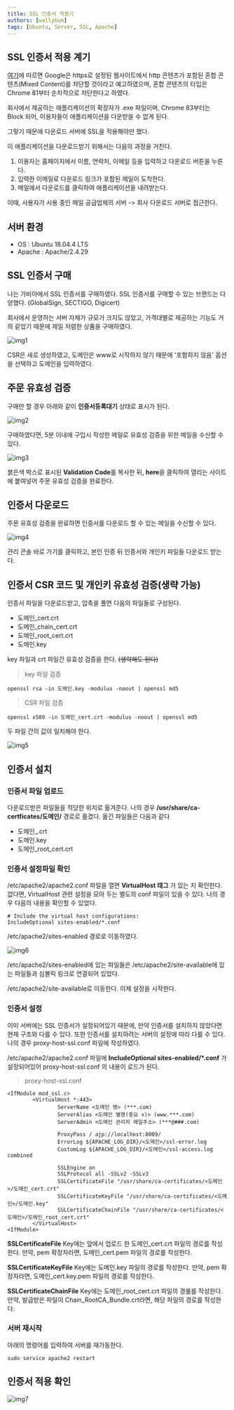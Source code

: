 ```yaml
---
title: SSL 인증서 적용기
authors: [wallybum]
tags: [Ubuntu, Server, SSL, Apache]
---
```


## SSL 인증서 적용 계기
[여기](https://security.googleblog.com/2020/02/protecting-users-from-insecure_6.html)에 따르면 Google은 https로 설정된 웹사이트에서 http 콘텐츠가 포함된 혼합 콘텐츠(Mixed Content)를 차단할 것이라고 예고하였으며, 혼합 콘텐츠의 타입은 Chrome 81부터 순차적으로 차단한다고 하였다.

회사에서 제공하는 애플리케이션의 확장자가 .exe 파일이며, Chrome 83부터는 Block 되어, 이용자들이 애플리케이션을 다운받을 수 없게 된다.

그렇기 때문에 다운로드 서버에 SSL을 적용해야만 했다.

<!--truncate-->

이 애플리케이션을 다운로드받기 위해서는 다음의 과정을 거친다.

1. 이용자는 홈페이지에서 이름, 연락처, 이메일 등을 입력하고 다운로드 버튼을 누른다.
2. 입력한 이메일로 다운로드 링크가 포함된 메일이 도착한다.
3. 메일에서 다운로드를 클릭하여 애플리케이션을 내려받는다.

이때, 사용자가 사용 중인 메일 공급업체의 서버 -> 회사 다운로드 서버로 접근한다.

## 서버 환경
- OS : Ubuntu 18.04.4 LTS
- Apache : Apache/2.4.29

## SSL 인증서 구매
나는 가비아에서 SSL 인증서를 구매하였다. SSL 인증서를 구매할 수 있는 브랜드는 다양했다. (GlobalSign, SECTIGO, Digicert)

회사에서 운영하는 서버 자체가 규모가 크지도 않았고, 가격대별로 제공하는 기능도 거의 같았기 때문에 제일 저렴한 상품을 구매하였다.

![img1](./01-인증서구매.png)

CSR은 새로 생성하였고, 도메인은 www로 시작하지 않기 때문에 '포함하지 않음' 옵션을 선택하고 도메인을 입력하였다. 

## 주문 유효성 검증
구매만 할 경우 아래와 같이 **인증서등록대기** 상태로 표시가 된다.

![img2](./02-인증서등록대기.png)

구매하였다면, 5분 이내에 구입시 작성한 메일로 유효성 검증을 위한 메일을 수신할 수 있다.

![img3](./03-인증메일.png)

붉은색 박스로 표시된 **Validation Code**를 복사한 뒤, **here**을 클릭하여 열리는 사이트에 붙여넣어 주문 유효성 검증을 완료한다.

## 인증서 다운로드
주문 유효성 검증을 완료하면 인증서를 다운로드 할 수 있는 메일을 수신할 수 있다. 

![img4](./04-다운로드메일.png)

관리 콘솔 바로 가기를 클릭하고, 본인 인증 뒤 인증서와 개인키 파일들 다운로드 받는다.

## 인증서 CSR 코드 및 개인키 유효성 검증(생략 가능)
인증서 파일을 다운로드받고, 압축을 풀면 다음의 파일들로 구성된다.

- 도메인_cert.crt
- 도메인_chain_cert.crt
- 도메인_root_cert.crt
- 도메인.key

key 파일과 crt 파일간 유효성 검증을 한다. ~~(생략해도 된다)~~

> key 파일 검증

```
openssl rsa -in 도메인.key -modulus -noout | openssl md5
```

> CSR 파일 검증

```
openssl x509 -in 도메인_cert.crt -modulus -noout | openssl md5
```

두 파일 간의 값이 일치해야 한다.

![img5](./05-유효성검증.png)

## 인증서 설치
### 인증서 파일 업로드
다운로드받은 파일들을 적당한 위치로 옮겨준다. 나의 경우 **/usr/share/ca-certficates/도메인/** 경로로 옮겼다. 옮긴 파일들은 다음과 같다

- 도메인_.crt
- 도메인.key
- 도메인_root_cert.crt

### 인증서 설정파일 확인
/etc/apache2/apache2.conf 파일을 열면 **VirtualHost 태그** 가 있는 지 확인한다. 없다면, VirtualHost 관련 설정을 모아 두는 별도의 conf 파일이 있을 수 있다. 나의 경우 다음의 내용을 확인할 수 있었다.

```
# Include the virtual host configurations:
IncludeOptional sites-enabled/*.conf
```
/etc/apache2/sites-enabled 경로로 이동하였다.

![img6](./06-site-enabled.png)

/etc/apache2/sites-enabled에 있는 파일들은 /etc/apache2/site-available에 있는 파일들과 심볼릭 링크로 연결되어 있었다.

/etc/apache2/site-available로 이동한다. 이제 설정을 시작한다.

### 인증서 설정
이미 서버에는 SSL 인증서가 설정되어있기 때문에, 만약 인증서를 설치하지 않았다면 현재 구조와 다를 수 있다. 또한 인증서를 설치하려는 서버의 설정에 따라 다를 수 있다. 나의 경우 proxy-host-ssl.conf 파일에 작성하였다.

/etc/apache2/apache2.conf 파일에 **IncludeOptional sites-enabled/*.conf** 가 설정되어있어 
proxy-host-ssl.conf 의 내용이 로드가 된다.

> proxy-host-ssl.conf

```
<IfModule mod_ssl.c>
        <VirtualHost *:443>
                ServerName <도메인 명> (***.com)
                ServerAlias <도메인 별명(중요 x)> (www.***.com)
                ServerAdmin <도메인 관리자 메일주소> (***@###.com)

                ProxyPass / ajp://localhost:8009/
                ErrorLog ${APACHE_LOG_DIR}/<도메인>/ssl-error.log
                CustomLog ${APACHE_LOG_DIR}/<도메인>/ssl-access.log combined

                SSLEngine on
                SSLProtocol all -SSLv2 -SSLv3
                SSLCertificateFile "/usr/share/ca-certificates/<도메인>/도메인_cert.crt"
                SSLCertificateKeyFile "/usr/share/ca-certificates/<도메인>/도메인.key"
                SSLCertificateChainFile "/usr/share/ca-certificates/<도메인>/도메인_root_cert.crt"
        </VirtualHost>
<IfModule>
```
**SSLCertificateFile** Key에는 앞에서 업로드 한 도메인_cert.crt 파일의 경로를 작성한다.
만약, pem 확장자라면, 도메인_cert.pem 파일의 경로를 작성한다.

**SSLCertificateKeyFile** Key에는 도메인.key 파일의 경로를 작성한다.
만약, pem 확장자라면, 도메인_cert.key.pem 파일의 경로를 작성한다.

**SSLCertificateChainFile** Key에는 도메인_root_cert.crt 파일의 경롤를 작성한다.
만약, 발급받은 파일이 Chain_RootCA_Bundle.crt라면, 해당 파일의 경로를 작성한다.

### 서버 재시작
아래의 명령어를 입력하여 서버를 재가동한다.
```
sudo service apache2 restart
```

## 인증서 적용 확인
![img7](./07-인증서적용확인.png)



